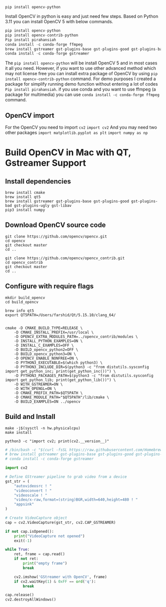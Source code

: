```
pip install opencv-python​
```
Install OpenCV in python is easy and just need few steps. 
Based on Python 3.11 you can install OpenCV 5 with below commands.
```python
pip install opencv-python
pip install opencv-contrib-python
Pip install pirahansiah
conda install -c conda-forge ffmpeg
brew install gstreamer gst-plugins-base gst-plugins-good gst-plugins-bad gst-plugins-ugly
conda install -c conda-forge gstreamer
```
The `pip install opencv-python` will be install OpenCV 5 and in most cases it all you need. However, if you want to use other advanced method which may not license free you can install extra package of OpenCV by using `pip install opencv-contrib-python` command. For demo purposes I created a package for simplify running demo function without entering a lot of codes `Pip install pirahansiah`. if you use conda and you want to use ffmpeg (a package for multimedia) you can use `conda install -c conda-forge ffmpeg` command. 

## OpenCV import
For the OpenCV you need to import `cv2`
`import cv2`
And you may need two other packages 
`import matplotlib.pyplot as plt`
`import numpy as np`

# Build OpenCV in Mac with QT, Gstreamer Support

## Install dependencies
```
brew install cmake 
brew install qt5 
brew install gstreamer gst-plugins-base gst-plugins-good gst-plugins-bad gst-plugins-ugly gst-libav 
pip3 install numpy
```

## Download OpenCV source code
```
git clone https://github.com/opencv/opencv.git
cd opencv
git checkout master
cd ..
```

```
git clone https://github.com/opencv/opencv_contrib.git
cd opencv_contrib
git checkout master
cd ..
```

## Configure with require flags
```
mkdir build_opencv
cd build_opencv
```

```
brew info qt5
export QT5PATH=/Users/farshid/Qt/5.15.10/clang_64/


cmake -D CMAKE_BUILD_TYPE=RELEASE \
    -D CMAKE_INSTALL_PREFIX=/usr/local \
    -D OPENCV_EXTRA_MODULES_PATH=../opencv_contrib/modules \
    -D INSTALL_PYTHON_EXAMPLES=ON \
    -D INSTALL_C_EXAMPLES=OFF \
    -D BUILD_opencv_python2=OFF \
    -D BUILD_opencv_python3=ON \
    -D OPENCV_ENABLE_NONFREE=ON \
    -D PYTHON3_EXECUTABLE=$(which python3) \
    -D PYTHON3_INCLUDE_DIR=$(python3 -c "from distutils.sysconfig import get_python_inc; print(get_python_inc())") \
    -D PYTHON3_PACKAGES_PATH=$(python3 -c "from distutils.sysconfig import get_python_lib; print(get_python_lib())") \
    -D WITH_GSTREAMER=ON \
    -D WITH_OPENGL=ON \
    -D CMAKE_PREFIX_PATH=$QT5PATH \
    -D CMAKE_MODULE_PATH="$QT5PATH"/lib/cmake \
    -D BUILD_EXAMPLES=ON ../opencv
```

## Build and Install

```
make -j$(sysctl -n hw.physicalcpu)
make install

```

```
python3 -c "import cv2; print(cv2.__version__)"
```



```python
# /bin/bash -c "$(curl -fsSL https://raw.githubusercontent.com/Homebrew/install/HEAD/install.sh)"
# brew install gstreamer gst-plugins-base gst-plugins-good gst-plugins-bad gst-plugins-ugly
# conda install -c conda-forge gstreamer

import cv2

# Define GStreamer pipeline to grab video from a device
gst_str = (
    "autovideosrc ! "
    "videoconvert ! "
    "videoscale ! "
    "video/x-raw,format=(string)BGR,width=640,height=480 ! "
    "appsink"
)

# Create VideoCapture object
cap = cv2.VideoCapture(gst_str, cv2.CAP_GSTREAMER)

if not cap.isOpened():
    print("VideoCapture not opened")
    exit(-1)

while True:
    ret, frame = cap.read()
    if not ret:
        print("empty frame")
        break

    cv2.imshow('GStreamer with OpenCV', frame)
    if cv2.waitKey(1) & 0xFF == ord('q'):
        break

cap.release()
cv2.destroyAllWindows()
```